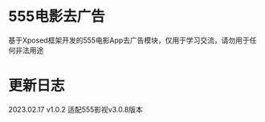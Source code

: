# 555电影去广告

基于Xposed框架开发的555电影App去广告模块，仅用于学习交流，请勿用于任何非法用途

# 更新日志

2023.02.17   v1.0.2   适配555影视v3.0.8版本

